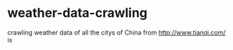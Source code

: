 # weather-data-crawling
crawling weather data of all the citys of China from http://www.tianqi.com/
is 

